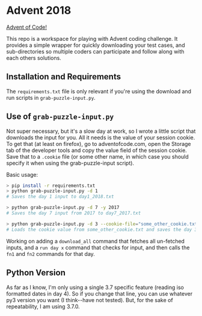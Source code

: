 # Advent 2018
[Advent of Code!](https://adventofcode.com/)

This repo is a workspace for playing with Advent coding challenge. It provides a simple wrapper for quickly downloading your test cases, and sub-directories so multiple coders can participate and follow along with each others solutions.

## Installation and Requirements
The `requirements.txt` file is only relevant if you're using the download and run scripts in `grab-puzzle-input.py`.

## Use of `grab-puzzle-input.py`
Not super necessary, but it's a slow day at work, so I wrote a little script that downloads the input for you.
All it needs is the value of your session cookie.
To get that (at least on firefox), go to adventofcode.com, open the Storage tab of the developer tools and copy the value field of the session cookie.
Save that to a `.cookie` file (or some other name, in which case you should specify it when using the grab-puzzle-input script).

Basic usage:

```sh
> pip install -r requirements.txt
> python grab-puzzle-input.py -d 1
# Saves the day 1 input to day1_2018.txt

> python grab-puzzle-input.py -d 7 -y 2017
# Saves the day 7 input from 2017 to day7_2017.txt

> python grab-puzzle-input.py -d 3 --cookie-file="some_other_cookie.txt" --output-file="different_day3.txt"
# Loads the cookie value from some_other_cookie.txt and saves the day 3 input to different_day3.txt.
```

Working on adding a `download_all` command that fetches all un-fetched inputs, and a `run day x` command that checks for input, and then calls the `fn1` and `fn2` commands for that day.


## Python Version
As far as I know, I'm only using a single 3.7 specific feature (reading iso formatted dates in day 4). So if you change that line, you can use whatever py3 version you want (I think--have not tested).
But, for the sake of repeatability, I am using 3.7.0.

